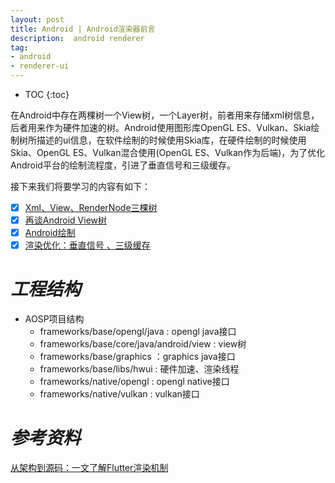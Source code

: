 ```yaml
---
layout: post
title: Android | Android渲染器前言
description:  android renderer
tag:
- android
- renderer-ui
---
```

* TOC
{:toc}


在Android中存在两棵树一个View树，一个Layer树，前者用来存储xml树信息，后者用来作为硬件加速的树。Android使用图形库OpenGL ES、Vulkan、Skia绘制树所描述的ui信息，在软件绘制的时候使用Skia库，在硬件绘制的时候使用Skia、OpenGL ES、Vulkan混合使用(OpenGL ES、Vulkan作为后端)，为了优化Android平台的绘制流程度，引进了垂直信号和三级缓存。

接下来我们将要学习的内容有如下：

- [x] [Xml、View、RenderNode三棵树]({{site.baseurl}}/2022-03-22/android-renderer-three-trees)
- [x] [再谈Android View树]({{site.baseurl}}/2022-05-08/android-renderer-viewtree)
- [x] [Android绘制]({{site.baseurl}}/2022-11-29/android-renderer-draw)
- [x] [渲染优化：垂直信号 、三级缓存]({{site.baseurl}}/2022-05-08/android-renderer-vsync-triplebuffer)

# *工程结构*

- AOSP项目结构
    - frameworks/base/opengl/java : opengl java接口
    - frameworks/base/core/java/android/view : view树
    - frameworks/base/graphics ：graphics java接口
    - frameworks/base/libs/hwui : 硬件加速、渲染线程
    - frameworks/native/opengl : opengl native接口
    - frameworks/native/vulkan : vulkan接口


# *参考资料*
[从架构到源码：一文了解Flutter渲染机制](https://developer.aliyun.com/article/770384)
